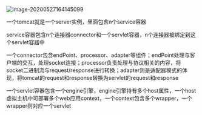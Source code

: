 ![image-20200527164145099](C:\Users\x1850\AppData\Roaming\Typora\typora-user-images\image-20200527164145099.png)

一个tomcat就是一个server实例，里面包含n个service容器

service容器包含n个连接器connector和一个servlet容器，n个连接器被绑定到这个servlet容器中

一个connector包含endPoint、processor、adapter等组件；endPoint处理与客户端的交互，处理socket连接；processor负责处理与协议相关的内容，将socket二进制流与request/response进行转换；adapter则是适配器模式的体现，将tomcat的request和response转换为servlet的request和response

一个servlet容器包含一个engine引擎，engine引擎持有多个host属性，一个host虚拟主机中可部署多个web应用context，一个context包含多个wrapper，一个wrapper则对应一个servlet

